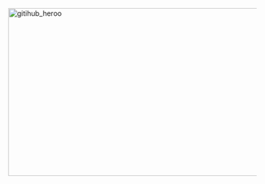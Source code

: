 <img width="1280" height="340" alt="gitihub_heroo" src="https://github.com/user-attachments/assets/329ac29b-bebe-4c5f-aa8b-bd677bbd0f88" />
